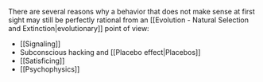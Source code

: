 There are several reasons why a behavior that does not make sense at first sight may still be perfectly rational from an [[Evolution - Natural Selection and Extinction|evolutionary]] point of view:
- [[Signaling]]
- Subconscious hacking and [[Placebo effect|Placebos]]
- [[Satisficing]]
- [[Psychophysics]]